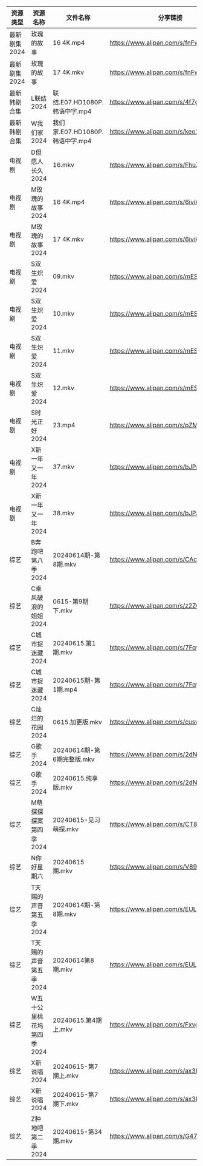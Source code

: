 | 资源类型     | 资源名称            | 文件名称                     | 分享链接                                 | 更新时间                |
| -------- | --------------- | ------------------------ | ------------------------------------ | ------------------- |
| 最新剧集2024 | 玫瑰的故事           | 16 4K.mp4                | https://www.alipan.com/s/fnFwjLQJnWZ | 2024-06-15 00:09:28 |
| 最新剧集2024 | 玫瑰的故事           | 17 4K.mkv                | https://www.alipan.com/s/fnFwjLQJnWZ | 2024-06-15 00:09:28 |
| 最新韩剧合集   | L联结2024         | 联结.E07.HD1080P.韩语中字.mp4  | https://www.alipan.com/s/4f7g9UiAEUn | 2024-06-15 00:08:50 |
| 最新韩剧合集   | W我们家2024        | 我们家.E07.HD1080P.韩语中字.mp4 | https://www.alipan.com/s/keo1YwSJiuD | 2024-06-15 00:09:06 |
| 电视剧      | D但愿人长久2024      | 16.mkv                   | https://www.alipan.com/s/FhuZUhrsRyc | 2024-06-15 00:05:22 |
| 电视剧      | M玫瑰的故事2024      | 16 4K.mp4                | https://www.alipan.com/s/6iviKZ6AX5y | 2024-06-15 00:05:54 |
| 电视剧      | M玫瑰的故事2024      | 17 4K.mkv                | https://www.alipan.com/s/6iviKZ6AX5y | 2024-06-15 00:05:54 |
| 电视剧      | S双生炽爱2024       | 09.mkv                   | https://www.alipan.com/s/mESkNTumXRE | 2024-06-15 10:20:10 |
| 电视剧      | S双生炽爱2024       | 10.mkv                   | https://www.alipan.com/s/mESkNTumXRE | 2024-06-15 10:20:10 |
| 电视剧      | S双生炽爱2024       | 11.mkv                   | https://www.alipan.com/s/mESkNTumXRE | 2024-06-15 19:06:25 |
| 电视剧      | S双生炽爱2024       | 12.mkv                   | https://www.alipan.com/s/mESkNTumXRE | 2024-06-15 19:06:25 |
| 电视剧      | S时光正好2024       | 23.mp4                   | https://www.alipan.com/s/pZMEkkgQ5kg | 2024-06-15 21:09:10 |
| 电视剧      | X新一年又一年2024     | 37.mkv                   | https://www.alipan.com/s/bJPaF5dmdbu | 2024-06-15 19:06:41 |
| 电视剧      | X新一年又一年2024     | 38.mkv                   | https://www.alipan.com/s/bJPaF5dmdbu | 2024-06-15 19:06:41 |
| 综艺       | B奔跑吧第八季2024     | 20240614期-第8期.mkv        | https://www.alipan.com/s/CAcGkk8vZXT | 2024-06-15 00:06:45 |
| 综艺       | C乘风破浪的姐姐2024    | 0615-第9期下.mkv            | https://www.alipan.com/s/z2ZQFhKX5nR | 2024-06-15 14:07:09 |
| 综艺       | C城市捉迷藏2024      | 20240615.第1期.mkv         | https://www.alipan.com/s/7FqyaDLUvoi | 2024-06-15 20:07:03 |
| 综艺       | C城市捉迷藏2024      | 20240615期-第1期.mp4        | https://www.alipan.com/s/7FqyaDLUvoi | 2024-06-15 19:07:02 |
| 综艺       | C灿烂的花园2024      | 0615.加更版.mkv             | https://www.alipan.com/s/cusw5oJaLFV | 2024-06-15 14:07:14 |
| 综艺       | G歌手2024         | 20240614期-第6期完整版.mkv     | https://www.alipan.com/s/2dNKCR1mK3D | 2024-06-15 00:07:02 |
| 综艺       | G歌手2024         | 20240615.纯享版.mkv         | https://www.alipan.com/s/2dNKCR1mK3D | 2024-06-15 14:07:17 |
| 综艺       | M萌探探探案第四季2024   | 20240615-见习萌探.mkv        | https://www.alipan.com/s/CT8S7QehFWz | 2024-06-15 14:07:50 |
| 综艺       | N你好星期六          | 20240615期.mkv            | https://www.alipan.com/s/V89qnjC6T3z | 2024-06-15 21:07:51 |
| 综艺       | T天赐的声音第五季2024   | 20240614期-第8期.mkv        | https://www.alipan.com/s/EULgZTroyjo | 2024-06-15 12:08:13 |
| 综艺       | T天赐的声音第五季2024   | 20240614第8期.mkv          | https://www.alipan.com/s/EULgZTroyjo | 2024-06-15 20:08:00 |
| 综艺       | W五十公里桃花坞第四季2024 | 20240615.第4期上.mkv        | https://www.alipan.com/s/FxvgZFoirza | 2024-06-15 14:08:20 |
| 综艺       | X新说唱2024        | 20240615-第7期上.mkv        | https://www.alipan.com/s/ax3krBHPWuN | 2024-06-15 19:08:15 |
| 综艺       | X新说唱2024        | 20240615-第7期下.mkv        | https://www.alipan.com/s/ax3krBHPWuN | 2024-06-15 19:08:15 |
| 综艺       | Z种地吧第二季2024     | 20240615-第34期.mkv        | https://www.alipan.com/s/G47r6Pn4GFV | 2024-06-15 14:08:33 |
